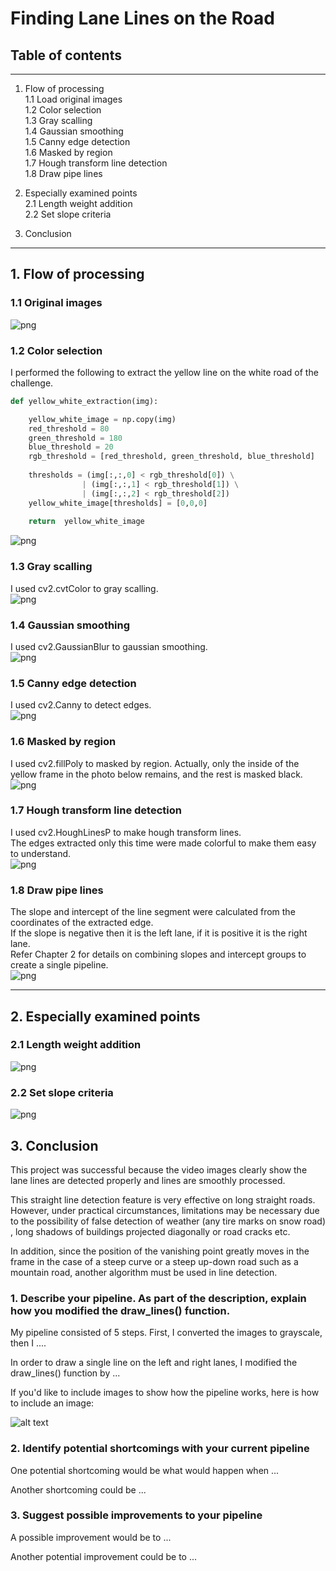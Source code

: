 # **Finding Lane Lines on the Road** 

## Table of contents

---

1. Flow of processing  
  1.1 Load original images  
  1.2 Color selection  
  1.3 Gray scalling  
  1.4 Gaussian smoothing  
  1.5 Canny edge detection  
  1.6 Masked by region  
  1.7 Hough transform line detection  
  1.8 Draw pipe lines  

2. Especially examined points  
  2.1 Length weight addition  
  2.2 Set slope criteria

3. Conclusion


[//]: # (Image References)

[image1]: ./examples/grayscale.jpg "Grayscale"

---

## 1. Flow of processing


### 1.1 Original images  

![png](examples/0.png)
### 1.2 Color selection  
I performed the following to extract the yellow line on the white road of the challenge.
```python
def yellow_white_extraction(img):

    yellow_white_image = np.copy(img)
    red_threshold = 80
    green_threshold = 180
    blue_threshold = 20
    rgb_threshold = [red_threshold, green_threshold, blue_threshold]
    
    thresholds = (img[:,:,0] < rgb_threshold[0]) \
                | (img[:,:,1] < rgb_threshold[1]) \
                | (img[:,:,2] < rgb_threshold[2])
    yellow_white_image[thresholds] = [0,0,0]
    
    return  yellow_white_image
```
![png](examples/1.png)

### 1.3 Gray scalling  
I used cv2.cvtColor to gray scalling.  
![png](examples/2.png)

### 1.4 Gaussian smoothing  
I used cv2.GaussianBlur to gaussian smoothing.  
![png](examples/3.png)

### 1.5 Canny edge detection 
I used cv2.Canny to detect edges.  
![png](examples/4.png)

### 1.6 Masked by region  
I used cv2.fillPoly to masked by region. 
Actually, only the inside of the yellow frame in the photo below remains, and the rest is masked black.  
![png](examples/5.png)

### 1.7 Hough transform line detection 
I used cv2.HoughLinesP to make hough transform lines.  
The edges extracted only this time were made colorful to make them easy to understand.  
![png](examples/6.png)

### 1.8 Draw pipe lines  
The slope and intercept of the line segment were calculated from the coordinates of the extracted edge.  
If the slope is negative then it is the left lane, if it is positive it is the right lane.  
Refer Chapter 2 for details on combining slopes and intercept groups to create a single pipeline.  
![png](examples/7.png)

---

## 2. Especially examined points  

### 2.1 Length weight addition  

![png](examples/21.png)

### 2.2 Set slope criteria  

![png](examples/23.png)

## 3. Conclusion
This project was successful because the video images clearly show the lane lines are detected properly and lines are smoothly processed.

This straight line detection feature is very effective on long straight roads. However, under practical circumstances, limitations may be necessary due to the possibility of false detection of weather (any tire marks on snow road) , long shadows of buildings projected diagonally or road cracks etc.

In addition, since the position of the vanishing point greatly moves in the frame in the case of a steep curve or a steep up-down road such as a mountain road, another algorithm must be used in line detection.

### 1. Describe your pipeline. As part of the description, explain how you modified the draw_lines() function.

My pipeline consisted of 5 steps. First, I converted the images to grayscale, then I .... 

In order to draw a single line on the left and right lanes, I modified the draw_lines() function by ...

If you'd like to include images to show how the pipeline works, here is how to include an image: 

![alt text][image1]


### 2. Identify potential shortcomings with your current pipeline


One potential shortcoming would be what would happen when ... 

Another shortcoming could be ...


### 3. Suggest possible improvements to your pipeline

A possible improvement would be to ...

Another potential improvement could be to ...
